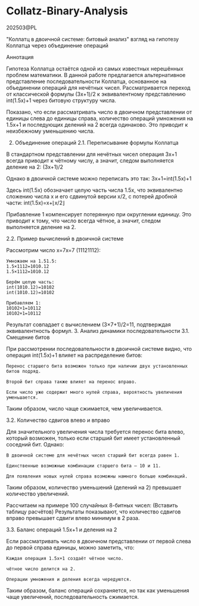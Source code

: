 # Collatz-Binary-Analysis
202503@PL


"Коллатц в двоичной системе: битовый анализ"
взгляд на гипотезу Коллатца через объединение операций

Аннотация

Гипотеза Коллатца остаётся одной из самых известных нерешённых проблем математики. В данной работе предлагается альтернативное представление последовательности Коллатца, основанное на объединении операций для нечётных чисел. Рассматривается переход от классической формулы (3x+1)/2 к эквивалентному представлению int(1.5x)+1 через битовую структуру числа.

Показано, что если рассматривать число в двоичном представлении от единицы слева до единицы справа, количество операций умножения на 1.5x+1 и последующих делений на 2 всегда одинаково. Это приводит к неизбежному уменьшению числа.


2. Объединение операций
2.1. Переписывание формулы Коллатца

В стандартном представлении для нечётных чисел операция 3x+1 всегда приводит к чётному числу, а значит, следом выполняется деление на 2:
(3x+1)/2

Однако в двоичной системе можно переписать это так:
3x+1=int(1.5x)+1

Здесь int(1.5x) обозначает целую часть числа 1.5x, что эквивалентно сложению числа x и его сдвинутой версии x/2, с потерей дробной части:
int(1.5x)=x+⌊x/2⌋

Прибавление 1 компенсирует потерянную при округлении единицу. Это приводит к тому, что число всегда чётное, а значит, следом выполняется деление на 2.





2.2. Пример вычислений в двоичной системе

Рассмотрим число x=7x=7 (11121112​):

    Умножаем на 1.51.5:
    1.5×1112=1010.12
    1.5×1112​=1010.12​

    Берём целую часть:
    int(1010.12)=10102
    int(1010.12​)=10102​

    Прибавляем 1:
    10102+1=10112
    10102​+1=10112​

Результат совпадает с вычислением (3×7+1)/2=11, подтверждая эквивалентность формул.
3. Анализ динамики последовательности
3.1. Смещение битов


При рассмотрении последовательности в двоичной системе видно, что операция int(1.5x)+1 влияет на распределение битов:

    Перенос старшего бита возможен только при наличии двух установленных битов подряд.

    Второй бит справа также влияет на перенос вправо.

    Если число уже содержит много нулей справа, вероятность увеличения уменьшается.

Таким образом, число чаще сжимается, чем увеличивается.

3.2. Количество сдвигов влево и вправо

Для значительного увеличения числа требуется перенос бита влево, который возможен, только если старший бит имеет установленный соседний бит. Однако:

    В двоичной системе для нечётных чисел старший бит всегда равен 1.

    Единственные возможные комбинации старшего бита — 10 и 11.

    Для появления новых нулей справа возможны намного больше комбинаций.

Таким образом, количество уменьшений (делений на 2) превышает количество увеличений.

Рассчитаем на примере 100 случайных 8-битных чисел:
(Вставить таблицу расчётов)
Результаты показывают, что количество сдвигов вправо превышает сдвиги влево минимум в 2 раза.

3.3. Баланс операций 1.5x+1 и деления на 2

Если рассматривать число в двоичном представлении от первой слева до первой справа единицы, можно заметить, что:

    Каждая операция 1.5x+1 создаёт чётное число.

    чётное число делится на 2.

    Операции умножения и деления всегда чередуются.

Таким образом, баланс операций сохраняется, но так как уменьшения чаще увеличений, последовательность сжимается.
